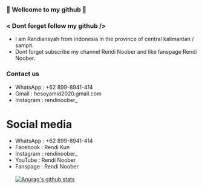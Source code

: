 ### 🔰 Wellcome to my github 🔰<br>
### < Dont forget follow my github /> <br>
- I am Randiansyah from indonesia in the province of central kalimantan / sampit. <br>
- Dont forget subscribe my channel Rendi Noober and like fanspage Rendi Noober. <br>
### Contact us <br>
- WhatsApp : +62 899-8941-414 <br>
- Gmail : hesoyamid2020.gmail.com <br>
- Instagram : rendinoober_
# Social media <br>
- WhatsApp : +62 899-8941-414 <br>
- Facebook : Rendi Kun <br>
- Instagram : rendinoober_ <br>
- YouTube : Rendi Noober <br>
- Fanspage : Rendi Noober <br><br>
[![Anurag's github stats](https://github-readme-stats.vercel.app/api?username=Rendi-ID)](https://github.com/anuraghazra/github-readme-stats)
 
